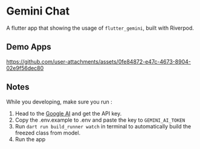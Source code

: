 # Gemini Chat

A flutter app that showing the usage of `flutter_gemini`, built with Riverpod.

## Demo Apps

https://github.com/user-attachments/assets/0fe84872-e47c-4673-8904-02e9f56dec80

## Notes

While you developing, make sure you run :

1. Head to the [Google AI](https://ai.google.dev/) and get the API key.
2. Copy the .env.example to .env and paste the key to `GEMINI_AI_TOKEN`
3. Run `dart run build_runner watch` in terminal to automatically build the freezed class from model.
4. Run the app

